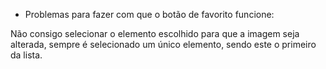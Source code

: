 - Problemas para fazer com que o botão de favorito funcione:

Não consigo selecionar o elemento escolhido para que a imagem seja alterada, sempre é selecionado um único elemento, sendo este o primeiro da lista.
